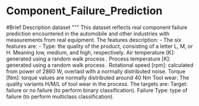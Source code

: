 # Component_Failure_Prediction
#Brief Description dataset
"""
This dataset reflects real component failure prediction encountered in the
automobile and other industries with measurements from real equipment. The
features description: -
The six features are: -
Type: the quality of the product, consisting of a letter L, M, or H.
Meaning low, medium, and high, respectively.
Air temperature [K]: generated using a random walk process .
Process temperature [K]: generated using a random walk process .
Rotational speed [rpm]: calculated from power of 2860 W, overlaid with a
normally distributed noise.
Torque [Nm]: torque values are normally distributed around 40 Nm
Tool wear: The quality variants H/M/L of tool wear
in the process.
The targets are:
Target: failure or no failure (to perform binary classification).
Failure Type: type of failure (to perform multiclass classification).
